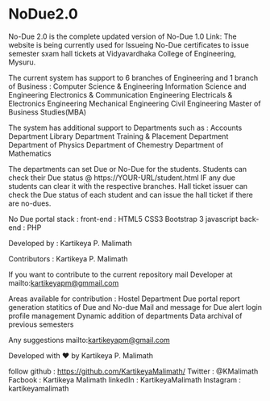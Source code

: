 # NoDue2.0
No-Due 2.0 is the complete updated version of No-Due 1.0 Link:
The website is being currently used for Issueing No-Due certificates to issue semester sxam hall tickets at Vidyavardhaka College of Engineering, Mysuru.

The current system has support to 6 branches of Engineering and 1 branch of Business :
  Computer Science & Engineering
  Information Science and Engineering
  Electronics & Communication Engineering
  Electricals & Electronics Engineering
  Mechanical Engineering
  Civil Engineering
  Master of Business Studies(MBA)
  
The system has additional support to Departments such as :
  Accounts Department
  Library Department
  Training & Placement Department
  Department of Physics
  Department of Chemestry
  Department of Mathematics

The departments can set Due or No-Due for the students. Students can check their Due status @ https://YOUR-URL/student.html IF any due students can clear it with the respective branches.
Hall ticket issuer can check the Due status of each student and can issue the hall ticket if there are no-dues.

No Due portal stack :
front-end :
  HTML5
  CSS3
  Bootstrap 3
  javascript
back-end :
  PHP 
  
Developed by :
  Kartikeya P. Malimath
 
Contributors :
  Kartikeya P. Malimath
  
If you want to contribute to the current repository mail Developer at mailto:kartikeyapm@gmmail.com

Areas available for contribution :
  Hostel Department Due portal
  report generation
  statitics of Due and No-due
  Mail and message for Due alert
  login profile management
  Dynamic addition of departments
  Data archival of previous semesters
 
Any suggestions mailto:kartikeyapm@gmail.com

Developed with ❤ by Kartikeya P. Malimath

follow
github : https://github.com/KartikeyaMalimath/
Twitter : @KMalimath
Facbook : Kartikeya Malimath
linkedIn : KartikeyaMalimath
Instagram : kartikeyamalimath
